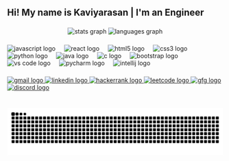 <h2 align="left">Hi! My name is Kaviyarasan | I'm an Engineer</h2>

###

<div align="center">
  <img src="https://github-readme-stats.vercel.app/api?username=skavi7904&hide_title=false&hide_rank=false&show_icons=true&include_all_commits=true&count_private=true&disable_animations=false&theme=dracula&locale=en&hide_border=false" height="150" alt="stats graph"  />
  <img src="https://github-readme-stats.vercel.app/api/top-langs?username=skavi7904&locale=en&hide_title=false&layout=compact&card_width=320&langs_count=5&theme=dracula&hide_border=false" height="150" alt="languages graph"  />
</div>

###

<div align="left">
  <img src="https://cdn.jsdelivr.net/gh/devicons/devicon/icons/javascript/javascript-original.svg" height="30" alt="javascript logo"  />
  <img width="12" />
  <img src="https://cdn.jsdelivr.net/gh/devicons/devicon/icons/react/react-original.svg" height="30" alt="react logo"  />
  <img width="12" />
  <img src="https://cdn.jsdelivr.net/gh/devicons/devicon/icons/html5/html5-original.svg" height="30" alt="html5 logo"  />
  <img width="12" />
  <img src="https://cdn.jsdelivr.net/gh/devicons/devicon/icons/css3/css3-original.svg" height="30" alt="css3 logo"  />
  <img width="12" />
  <img src="https://cdn.jsdelivr.net/gh/devicons/devicon/icons/python/python-original.svg" height="30" alt="python logo"  />
  <img width="12" />
  <img src="https://cdn.jsdelivr.net/gh/devicons/devicon/icons/java/java-original.svg" height="30" alt="java logo"  />
  <img width="12" />
  <img src="https://cdn.jsdelivr.net/gh/devicons/devicon/icons/c/c-original.svg" height="30" alt="c logo"  />
  <img width="12" />
  <img src="https://cdn.jsdelivr.net/gh/devicons/devicon/icons/bootstrap/bootstrap-plain.svg" height="30" alt="bootstrap logo"  />
  <img width="12" />
  <img src="https://cdn.jsdelivr.net/gh/devicons/devicon/icons/vscode/vscode-original.svg" height="30" alt="vs code logo"  />
  <img width="12" />
  <img src="https://cdn.jsdelivr.net/gh/devicons/devicon/icons/pycharm/pycharm-original.svg" height="30" alt="pycharm logo"  />
  <img width="12" />
  <img src="https://cdn.jsdelivr.net/gh/devicons/devicon/icons/intellij/intellij-original.svg" height="30" alt="intellij logo"  />
</div>

###

<div align="left">

  
  <a href="mailto:skavi7904@gmail.com">
    <img src="https://img.shields.io/static/v1?message=Gmail&logo=gmail&label=&color=D14836&logoColor=white&labelColor=&style=for-the-badge" height="35" alt="gmail logo" />
  </a>
  <a href="https://www.linkedin.com/in/skavi7904">
    <img src="https://img.shields.io/static/v1?message=LinkedIn&logo=linkedin&label=&color=0077B5&logoColor=white&labelColor=&style=for-the-badge" height="35" alt="linkedin logo" />
  </a>
  

  <a href="https://www.hackerrank.com/skavi7904">
    <img src="https://img.shields.io/static/v1?message=HackerRank&logo=hackerrank&label=&color=2F8E2F&logoColor=white&labelColor=&style=for-the-badge" height="35" alt="hackerrank logo" />
  </a>
  <a href="https://leetcode.com/skavi7904">
    <img src="https://img.shields.io/static/v1?message=LeetCode&logo=leetcode&label=&color=F8C300&logoColor=white&labelColor=&style=for-the-badge" height="35" alt="leetcode logo" />
  </a>
  <a href="https://www.geeksforgeeks.org/user/skavi7904">
    <img src="https://img.shields.io/static/v1?message=GeeksforGeeks&logo=gfg&label=&color=4C8BF5&logoColor=white&labelColor=&style=for-the-badge" height="35" alt="gfg logo" />
  </a>
  <a href="https://discordapp.com/users/skavi7904">
    <img src="https://img.shields.io/static/v1?message=Discord&logo=discord&label=&color=7289DA&logoColor=white&labelColor=&style=for-the-badge" height="35" alt="discord logo" />
  </a>
<!--   <a href="https://www.reddit.com/user/skavi7904">
    <img src="https://img.shields.io/static/v1?message=Reddit&logo=reddit&label=&color=FF4500&logoColor=white&labelColor=&style=for-the-badge" height="35" alt="reddit logo" />
  </a>
  <a href="https://twitter.com/skavi7904">
    <img src="https://img.shields.io/static/v1?message=Twitter&logo=twitter&label=&color=1DA1F2&logoColor=white&labelColor=&style=for-the-badge" height="35" alt="twitter logo" />
  </a> -->
</div>

###

<br clear="both">

<img src="https://raw.githubusercontent.com/skavi7904/skavi7904/output/snake.svg" alt="Snake animation" />

###
